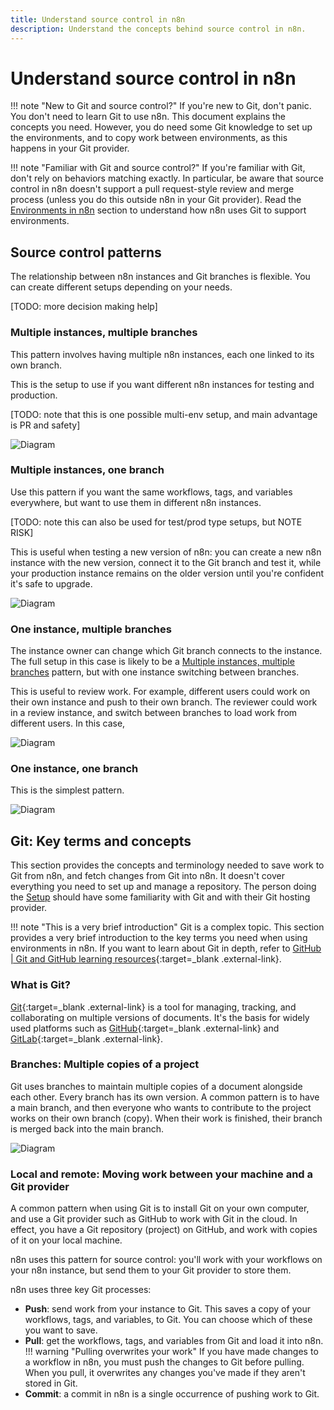 ```yaml
---
title: Understand source control in n8n
description: Understand the concepts behind source control in n8n.
---
```


# Understand source control in n8n


!!! note "New to Git and source control?"
	If you're new to Git, don't panic. You don't need to learn Git to use n8n. This document explains the concepts you need. However, you do need some Git knowledge to set up the environments, and to copy work between environments, as this happens in your Git provider.

!!! note "Familiar with Git and source control?"
	If you're familiar with Git, don't rely on behaviors matching exactly. In particular, be aware that source control in n8n doesn't support a pull request-style review and merge process (unless you do this outside n8n in your Git provider). Read the [Environments in n8n](#environments-in-n8n) section to understand how n8n uses Git to support environments.

## Source control patterns

The relationship between n8n instances and Git branches is flexible. You can create different setups depending on your needs. 

[TODO: more decision making help]

### Multiple instances, multiple branches

This pattern involves having multiple n8n instances, each one linked to its own branch. 

This is the setup to use if you want different n8n instances for testing and production.

[TODO: note that this is one possible multi-env setup, and main advantage is PR and safety]

![Diagram](/_images/source-control/vc-multi-multi.png)

### Multiple instances, one branch

Use this pattern if you want the same workflows, tags, and variables everywhere, but want to use them in different n8n instances. 

[TODO: note this can also be used for test/prod type setups, but NOTE RISK]

This is useful when testing a new version of n8n: you can create a new n8n instance with the new version, connect it to the Git branch and test it, while your production instance remains on the older version until you're confident it's safe to upgrade.

![Diagram](/_images/source-control/vc-multi-one.png)

### One instance, multiple branches

The instance owner can change which Git branch connects to the instance. The full setup in this case is likely to be a [Multiple instances, multiple branches](#multiple-instances-multiple-branches) pattern, but with one instance switching between branches.

This is useful to review work. For example, different users could work on their own instance and push to their own branch. The reviewer could work in a review instance, and switch between branches to load work from different users. In this case, 

![Diagram](/_images/source-control/vc-one-multi.png)

### One instance, one branch

This is the simplest pattern.

![Diagram](/_images/source-control/vc-one-one.png)

## Git: Key terms and concepts

This section provides the concepts and terminology needed to save work to Git from n8n, and fetch changes from Git into n8n. It doesn't cover everything you need to set up and manage a repository. The person doing the [Setup](/source-control/setup/) should have some familiarity with Git and with their Git hosting provider.

!!! note "This is a very brief introduction"
	Git is a complex topic. This section provides a very brief introduction to the key terms you need when using environments in n8n. If you want to learn about Git in depth, refer to [GitHub | Git and GitHub learning resources](https://docs.github.com/en/get-started/quickstart/git-and-github-learning-resources){:target=_blank .external-link}.

### What is Git?

[Git](https://git-scm.com/){:target=_blank .external-link} is a tool for managing, tracking, and collaborating on multiple versions of documents. It's the basis for widely used platforms such as [GitHub](https://github.com/){:target=_blank .external-link} and [GitLab](https://about.gitlab.com/){:target=_blank .external-link}.

### Branches: Multiple copies of a project

Git uses branches to maintain multiple copies of a document alongside each other. Every branch has its own version. A common pattern is to have a main branch, and then everyone who wants to contribute to the project works on their own branch (copy). When their work is finished, their branch is merged back into the main branch.

![Diagram](/_images/source-control/simple-git-branch.png)

### Local and remote: Moving work between your machine and a Git provider

A common pattern when using Git is to install Git on your own computer, and use a Git provider such as GitHub to work with Git in the cloud. In effect, you have a Git repository (project) on GitHub, and work with copies of it on your local machine.

n8n uses this pattern for source control: you'll work with your workflows on your n8n instance, but send them to your Git provider to store them.

n8n uses three key Git processes:

* **Push**: send work from your instance to Git. This saves a copy of your workflows, tags, and variables, to Git. You can choose which of these you want to save.
* **Pull**: get the workflows, tags, and variables from Git and load it into n8n. 
	!!! warning "Pulling overwrites your work"
		If you have made changes to a workflow in n8n, you must push the changes to Git before pulling. When you pull, it overwrites any changes you've made if they aren't stored in Git.
* **Commit**: a commit in n8n is a single occurrence of pushing work to Git. 
